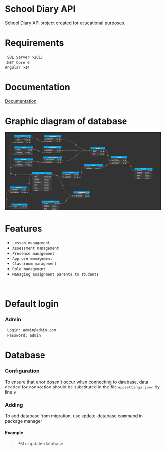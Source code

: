 # School Diary API
School Diary API project created for educational purposes.

# Requirements
`` SQL Server >2016``
<br />
``.NET Core 6``
<br />
``Angular >14``

# Documentation
[Documentation](https://daniel500013.github.io/SchoolDiary/Swagger/)

# Graphic diagram of database
![](/git/baza.png)

# Features
- ``Lesson management``
- ``Assessment management``
- ``Presence management``
- ``Approve management``
- ``Classroom management``
- ``Role management``
- ``Managing assignment parents to students``
<br />

# Default login
### Admin
`` Login: admin@admin.com``
<br />
`` Password: admin``
<br />

# Database
### Configuration
To ensure that error dosen't occur when connecting to database, data needed for connection should be substituted in the file ``appsettings.json`` by line ``9``
### Adding 
To add database from migration, use update-database command in package manager
#### Example
> PM> update-database
